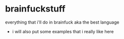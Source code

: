 # brainfuckstuff
everything that i'll do in brainfuck aka the best language
- i will also put some examples that i really like here
